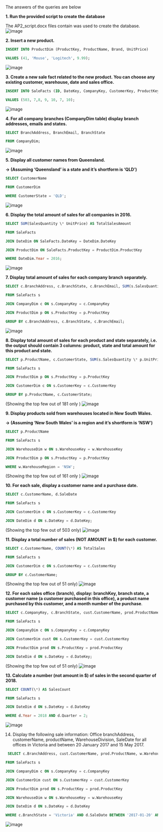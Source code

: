 ﻿The answers of the queries are below 

**1. Run the provided script to create the database**

The AP2_script.docx files contain was used to create the database.
![image](https://github.com/piru72/Database/assets/63257806/becef9bf-f8b3-4a08-8f41-63b1d5cbb396)


**2. Insert a new product.**
```sql
INSERT INTO ProductDim (ProductKey, ProductName, Brand, UnitPrice)

VALUES (41, 'Mouse', 'Logitech', 9.99);
```
![image](https://github.com/piru72/Database/assets/63257806/5278a6ba-4f2f-4f09-bffb-fcd5cbd8b3c6)


**3. Create a new sale fact related to the new product. You can choose any  existing customer, warehouse, date and sales office.**
```sql
INSERT INTO SaleFacts (ID, DateKey, CompanyKey, CustomerKey, ProductKey, WarehouseKey, SalesQuantity)

VALUES (503, 7,8, 9, 10, 7, 10);
```
![image](https://github.com/piru72/Database/assets/63257806/87b9b406-122a-404d-9f7c-59c9f82a806f)








**4. For all company branches (CompanyDim table) display branch addresses,  emails and states.**
```sql
SELECT BranchAddress, BranchEmail, BranchState

FROM CompanyDim;
```
![image](https://github.com/piru72/Database/assets/63257806/2d404447-5921-4f67-afb5-7bb447620e64)













**5. Display all customer names from Queensland.**

**-> (Assuming ‘Queensland’ is a state and it’s shortform is ‘QLD’)**
```sql
SELECT CustomerName

FROM CustomerDim

WHERE CustomerState = 'QLD';
```
![image](https://github.com/piru72/Database/assets/63257806/19d5cd14-52b2-493d-a8d8-248b55dd6b42)

**6. Display the total amount of sales for all companies in 2016.**
```sql
SELECT SUM(SalesQuantity \* UnitPrice) AS TotalSalesAmount

FROM SaleFacts

JOIN DateDim ON SaleFacts.DateKey = DateDim.DateKey

JOIN ProductDim ON SaleFacts.ProductKey = ProductDim.ProductKey

WHERE DateDim.Year = 2016; 
```
![image](https://github.com/piru72/Database/assets/63257806/b3c75e92-d340-4058-8627-4f62b28e592e)


**7. Display total amount of sales for each company branch separately.**
```sql
SELECT c.BranchAddress, c.BranchState, c.BranchEmail, SUM(s.SalesQuantity \* p.UnitPrice) AS TotalSalesAmount

FROM SaleFacts s

JOIN CompanyDim c ON s.CompanyKey = c.CompanyKey

JOIN ProductDim p ON s.ProductKey = p.ProductKey

GROUP BY c.BranchAddress, c.BranchState, c.BranchEmail;
```

![image](https://github.com/piru72/Database/assets/63257806/e180c13c-3cad-4f91-9e4e-09dbd575db06)





**8. Display total amount of sales for each product and state separately, i.e. the output should contain 3 columns: product, state and total amount for this product and state.**
```sql
SELECT p.ProductName, c.CustomerState, SUM(s.SalesQuantity \* p.UnitPrice) AS TotalSalesAmount

FROM SaleFacts s

JOIN ProductDim p ON s.ProductKey = p.ProductKey

JOIN CustomerDim c ON s.CustomerKey = c.CustomerKey

GROUP BY p.ProductName, c.CustomerState;
```
(Showing the top few out of 181 only )
![image](https://github.com/piru72/Database/assets/63257806/07a42890-2c4e-4efc-9f9e-56275cbc4974)


**9. Display products sold from warehouses located in New South Wales.**

**-> (Assuming ‘New South Wales’ is a region and it’s shortform is ‘NSW’)**
```sql
SELECT p.ProductName

FROM SaleFacts s

JOIN WarehouseDim w ON s.WarehouseKey = w.WarehouseKey

JOIN ProductDim p ON s.ProductKey = p.ProductKey

WHERE w.WarehouseRegion = 'NSW';
```
(Showing the top few out of 161 only )
![image](https://github.com/piru72/Database/assets/63257806/eac83d1d-10b7-4b50-8e3a-de7f3941a720)





**10. For each sale, display a customer name and a purchase date.**
```sql
SELECT c.CustomerName, d.SaleDate

FROM SaleFacts s

JOIN CustomerDim c ON s.CustomerKey = c.CustomerKey

JOIN DateDim d ON s.DateKey = d.DateKey;

```
(Showing the top few out of 503 only)
![image](https://github.com/piru72/Database/assets/63257806/85d661b5-4531-4a8e-bf4a-82fbf01c9476)



**11. Display a total number of sales (NOT AMOUNT in $) for each customer.**
```sql
SELECT c.CustomerName, COUNT(\*) AS TotalSales

FROM SaleFacts s

JOIN CustomerDim c ON s.CustomerKey = c.CustomerKey

GROUP BY c.CustomerName;

```
(Showing the top few out of 51 only)
![image](https://github.com/piru72/Database/assets/63257806/a1f2e13e-9946-494b-ab3e-322d734b414c)



**12. For each sales office (branch), display: branchKey, branch state, a customer name (a customer purchased in this office), a product name purchased by this customer, and a month number of the purchase**.
```sql
SELECT c.CompanyKey, c.BranchState, cust.CustomerName, prod.ProductName, d.Month

FROM SaleFacts s

JOIN CompanyDim c ON s.CompanyKey = c.CompanyKey

JOIN CustomerDim cust ON s.CustomerKey = cust.CustomerKey

JOIN ProductDim prod ON s.ProductKey = prod.ProductKey

JOIN DateDim d ON s.DateKey = d.DateKey;

```
(Showing the top few out of 51 only)
![image](https://github.com/piru72/Database/assets/63257806/6798b2de-7cfd-4742-a33b-5848d6b622f8)





**13. Calculate a number (not amount in $) of sales in the second quarter of 2018.**

```sql
SELECT COUNT(\*) AS SalesCount

FROM SaleFacts s

JOIN DateDim d ON s.DateKey = d.DateKey

WHERE d.Year = 2018 AND d.Quarter = 2;
```
![image](https://github.com/piru72/Database/assets/63257806/0dcf40db-d034-4645-8fdb-f470075b562b)






14. Display the following sale information: Office branchAddress, customerName, productName, WarehouseDivision, SaleDate for all offices in Victoria and between 20 January 2017 and 15 May 2017.

```sql
 SELECT c.BranchAddress, cust.CustomerName, prod.ProductName, w.WarehouseDivision, d.SaleDate

FROM SaleFacts s

JOIN CompanyDim c ON s.CompanyKey = c.CompanyKey

JOIN CustomerDim cust ON s.CustomerKey = cust.CustomerKey

JOIN ProductDim prod ON s.ProductKey = prod.ProductKey

JOIN WarehouseDim w ON s.WarehouseKey = w.WarehouseKey

JOIN DateDim d ON s.DateKey = d.DateKey

WHERE c.BranchState = 'Victoria' AND d.SaleDate BETWEEN '2017-01-20' AND '2017-05-15';
```
![image](https://github.com/piru72/Database/assets/63257806/f421ad48-50eb-4c1a-8cb3-664b8277699e)


